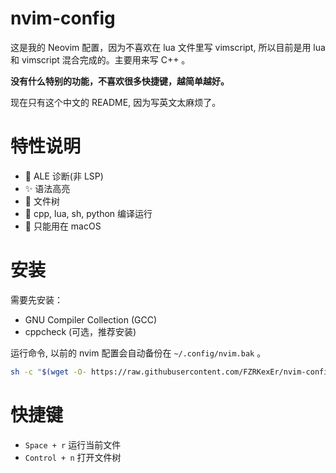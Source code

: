 # nvim-config

这是我的 Neovim 配置，因为不喜欢在 lua 文件里写 vimscript, 所以目前是用 lua 和 vimscript 混合完成的。主要用来写 C++ 。

**没有什么特别的功能，不喜欢很多快捷键，越简单越好。**

现在只有这个中文的 README, 因为写英文太麻烦了。

# 特性说明

- 🌈 ALE 诊断(非 LSP)
- ✨ 语法高亮
- 🌲 文件树
- 🚀 cpp, lua, sh, python 编译运行
- 🍎 只能用在 macOS

# 安装

需要先安装：
- GNU Compiler Collection (GCC)
- cppcheck (可选，推荐安装)

运行命令, 以前的 nvim 配置会自动备份在 `~/.config/nvim.bak` 。

```sh
sh -c "$(wget -O- https://raw.githubusercontent.com/FZRKexEr/nvim-config/main/install.sh)"
```

# 快捷键

- `Space + r` 运行当前文件
- `Control + n` 打开文件树

